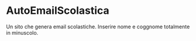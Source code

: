 # AutoEmailScolastica

Un sito che genera email scolastiche.
Inserire nome e coggnome totalmente in minuscolo.
